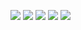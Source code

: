 ![](http://github-profile-summary-cards.vercel.app/api/cards/profile-details?username=lethi2k&theme=tokyonight)
![](http://github-profile-summary-cards.vercel.app/api/cards/repos-per-language?username=lethi2k&theme=tokyonight)
![](http://github-profile-summary-cards.vercel.app/api/cards/most-commit-language?username=lethi2k&theme=tokyonight)
![](http://github-profile-summary-cards.vercel.app/api/cards/stats?username=lethi2k&theme=tokyonight)
![](http://github-profile-summary-cards.vercel.app/api/cards/productive-time?username=lethi2k&theme=tokyonight&utcOffset=8)
